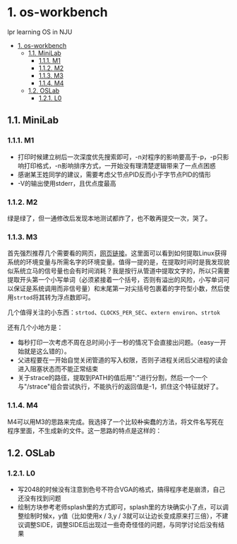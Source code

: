 # 1. os-workbench
lpr learning OS in NJU

<!-- TOC -->

- [1. os-workbench](#1-os-workbench)
    - [1.1. MiniLab](#11-minilab)
        - [1.1.1. M1](#111-m1)
        - [1.1.2. M2](#112-m2)
        - [1.1.3. M3](#113-m3)
        - [1.1.4. M4](#114-m4)
    - [1.2. OSLab](#12-oslab)
        - [1.2.1. L0](#121-l0)

<!-- /TOC -->
## 1.1. MiniLab
### 1.1.1. M1
- 打印时候建立树后一次深度优先搜索即可，-n对程序的影响要高于-p，-p只影响打印格式，-n影响排序方式，一开始没有理清楚逻辑带来了一点点困惑
- 感谢某王姓同学的建议，需要考虑父节点PID反而小于字节点PID的情形
- -V的输出使用stderr，且优点度最高

### 1.1.2. M2
绿是绿了，但一通修改后发现本地测试都炸了，也不敢再提交一次，哭了。


### 1.1.3. M3
首先强烈推荐几个需要看的网页，[网页链接](https://blog.csdn.net/strugglelg/article/details/8954238)。这里面可以看到如何提取Linux获得系统的环境变量与所需名字的环境变量。值得一提的是，在提取时间时是我发现貌似系统立马的信号量也会有时间消耗？我是按行从管道中提取文字的，所以只需要提取开头第一个小写单词（必须紧接着一个括号，否则有溢出的风险，小写单词可以保证是系统调用而非信号量）和末尾第一对尖括号包裹着的字符型小数，然后使用`strtod`将其转为浮点数即可。

几个值得关注的小东西：`strtod`、`CLOCKS_PER_SEC`、`extern environ`、`strtok`

还有几个小地方是：
- 每秒打印一次考虑不周在总时间小于一秒的情况下会直接出问题。（easy一开始就是这么错的）。
- 父进程要在一开始自觉关闭管道的写入权限，否则子进程关闭后父进程的读会进入阻塞状态而不能正常结束
- 关于strace的路径，提取到PATH的值后用":"进行分割，然后一个一个与"/strace"组合尝试执行，不能执行的返回值是-1，抓住这个特征就好了。
### 1.1.4. M4
M4可以用M3的思路来完成。我选择了一个比较~~朴实~~蠢的方法，将文件名写死在程序里面，不生成新的文件。这一思路的特点是这样的：


## 1.2. OSLab

### 1.2.1. L0
- 写2048的时候没有注意到色号不符合VGA的格式，搞得程序老是崩溃，自己还没有找到问题
- 绘制方块参考老师splash里的方式即可，splash里的方块确实小了点，可以调整绘制时候x，y值（比如使用x / 3,y / 3就可以让边长变成原来打三倍），不建议调整SIDE，调整SIDE后出现过一些奇奇怪怪的问题，与同学讨论后没有结果